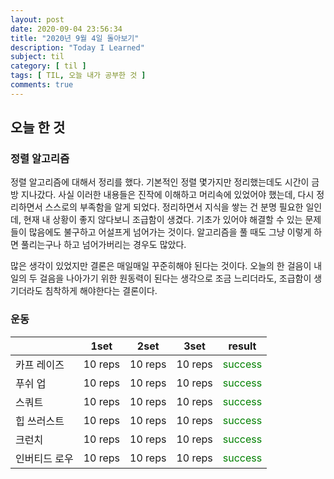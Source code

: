 ```yaml
---
layout: post
date: 2020-09-04 23:56:34
title: "2020년 9월 4일 돌아보기"
description: "Today I Learned"
subject: til
category: [ til ]
tags: [ TIL, 오늘 내가 공부한 것 ]
comments: true
---
```


## 오늘 한 것

### 정렬 알고리즘

정렬 알고리즘에 대해서 정리를 했다. 기본적인 정렬 몇가지만 정리했는데도 시간이 금방 지나갔다. 사실 이러한 내용들은 진작에 이해하고 머리속에 있었어야 했는데, 다시 정리하면서 스스로의 부족함을 알게 되었다. 정리하면서 지식을 쌓는 건 분명 필요한 일인데, 현재 내 상황이 좋지 않다보니 조급함이 생겼다. 기초가 있어야 해결할 수 있는 문제들이 많음에도 불구하고 어설프게 넘어가는 것이다. 알고리즘을 풀 때도 그냥 이렇게 하면 풀리는구나 하고 넘어가버리는 경우도 많았다.

많은 생각이 있었지만 결론은 매일매일 꾸준히해야 된다는 것이다. 오늘의 한 걸음이 내일의 두 걸음을 나아가기 위한 원동력이 된다는 생각으로 조금 느리더라도, 조급함이 생기더라도 침착하게 해야한다는 결론이다.


### 운동

| | 1set | 2set | 3set | result |
|---|:---:|:---:|:---:|---|
| 카프 레이즈 | 10 reps | 10 reps | 10 reps | <span style="color:green">success</span> |
| 푸쉬 업 | 10 reps | 10 reps | 10 reps | <span style="color:green">success</span> |
| 스쿼트 | 10 reps | 10 reps | 10 reps | <span style="color:green">success</span> |
| 힙 쓰러스트 | 10 reps | 10 reps | 10 reps | <span style="color:green">success</span> |
| 크런치 | 10 reps | 10 reps | 10 reps | <span style="color:green">success</span> |
| 인버티드 로우 | 10 reps | 10 reps | 10 reps | <span style="color:green">success</span> |
